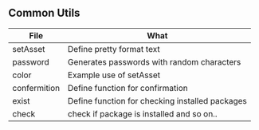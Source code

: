 ## Common Utils



File | What
------------ | ------------- 
setAsset | Define pretty format text
password | Generates passwords with random characters
color    | Example use of setAsset
confermition | Define function for confirmation
exist    | Define function for checking installed packages
check    | check if package is installed and so on..
